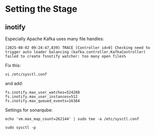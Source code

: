 # Setting the Stage

## inotify

Especially Apache Kafka uses many file handles:

```
[2025-08-02 09:24:47,839] TRACE [Controller id=0] Checking need to trigger auto leader balancing (kafka.controller.KafkaController)
failed to create fsnotify watcher: too many open files%
```

Fix this:

```
vi /etc/sysctl.conf
```

and add:

```
fs.inotify.max_user_watches=524288
fs.inotify.max_user_instances=512
fs.inotify.max_queued_events=16384
```

Settings for sonarqube:
```
echo 'vm.max_map_count=262144' | sudo tee -a /etc/sysctl.conf
```

```
sudo sysctl -p
```

